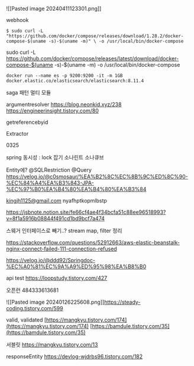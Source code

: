 ---
---
![[Pasted image 20240411123301.png]]


webhook

`$ sudo curl -L "https://github.com/docker/compose/releases/download/1.28.2/docker-compose-$(uname -s)-$(uname -m)" \ -o /usr/local/bin/docker-compose`

sudo curl -L https://github.com/docker/compose/releases/latest/download/docker-compose-$(uname -s)-$(uname -m) -o /usr/local/bin/docker-compose

```null
docker run --name es -p 9200:9200 -it -m 1GB docker.elastic.co/elasticsearch/elasticsearch:8.11.4
```



saga 패턴
멀티 모듈

argumentresolver
https://blog.neonkid.xyz/238
https://engineerinsight.tistory.com/80

getreferencebyid

Extractor

0325

spring 동시성 : lock 잡기
소나린트 소나큐브

Entity에?
@SQLRestriction
@Query
https://velog.io/@c0smosaur/%EA%B2%8C%EC%8B%9C%ED%8C%90-%EC%84%A4%EA%B3%843-JPA-%EC%97%B0%EA%B4%80%EA%B4%80%EA%B3%84

kingjh1125@gmail.com
nyafhptkopmlbstp

https://jsbnote.notion.site/fe66cf4ae4f34bcfa51c88ee96518993?v=8f1a5916b08844f491cd1bd9bcf7a474


스웨거 인터페이스로 빼기..?
stream map, filter 정리

https://stackoverflow.com/questions/52912663/aws-elastic-beanstalk-nginx-connect-failed-111-connection-refused

https://velog.io/@ddd92/Springdoc-%EC%A0%81%EC%9A%A9%ED%95%98%EA%B8%B0

api test
https://loopstudy.tistory.com/427

오픈런
484333613681


![[Pasted image 20240126225608.png]]https://steady-coding.tistory.com/599


valid, validated
[https://mangkyu.tistory.com/174](https://mangkyu.tistory.com/174)
[https://bamdule.tistory.com/35](https://bamdule.tistory.com/35)

서블릿
https://mangkyu.tistory.com/13

responseEntity
https://devlog-wjdrbs96.tistory.com/182